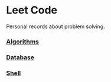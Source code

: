 # Leet Code

 Personal records about problem solving.

### [Algorithms](algorithms/README.md)

### [Database](database/README.md)

### [Shell](shell/README.md)
